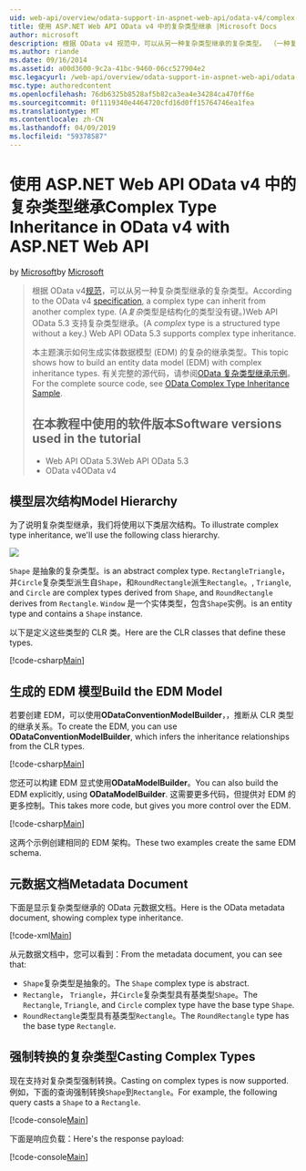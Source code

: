 ```yaml
---
uid: web-api/overview/odata-support-in-aspnet-web-api/odata-v4/complex-type-inheritance-in-odata-v4
title: 使用 ASP.NET Web API OData v4 中的复杂类型继承 |Microsoft Docs
author: microsoft
description: 根据 OData v4 规范中，可以从另一种复杂类型继承的复杂类型。 （一种复杂类型是结构化的类型没有键。）Web API...
ms.author: riande
ms.date: 09/16/2014
ms.assetid: a00d3600-9c2a-41bc-9460-06cc527904e2
msc.legacyurl: /web-api/overview/odata-support-in-aspnet-web-api/odata-v4/complex-type-inheritance-in-odata-v4
msc.type: authoredcontent
ms.openlocfilehash: 76db6325b8528af5b82ca3ea4e34284ca470ff6e
ms.sourcegitcommit: 0f1119340e4464720cfd16d0ff15764746ea1fea
ms.translationtype: MT
ms.contentlocale: zh-CN
ms.lasthandoff: 04/09/2019
ms.locfileid: "59378587"
---
```

# <a name="complex-type-inheritance-in-odata-v4-with-aspnet-web-api"></a><span data-ttu-id="3a1ed-104">使用 ASP.NET Web API OData v4 中的复杂类型继承</span><span class="sxs-lookup"><span data-stu-id="3a1ed-104">Complex Type Inheritance in OData v4 with ASP.NET Web API</span></span>

<span data-ttu-id="3a1ed-105">by [Microsoft](https://github.com/microsoft)</span><span class="sxs-lookup"><span data-stu-id="3a1ed-105">by [Microsoft](https://github.com/microsoft)</span></span>

> <span data-ttu-id="3a1ed-106">根据 OData v4[规范](http://www.odata.org/documentation/odata-version-4-0/)，可以从另一种复杂类型继承的复杂类型。</span><span class="sxs-lookup"><span data-stu-id="3a1ed-106">According to the OData v4 [specification](http://www.odata.org/documentation/odata-version-4-0/), a complex type can inherit from another complex type.</span></span> <span data-ttu-id="3a1ed-107">(A*复杂*类型是结构化的类型没有键。)Web API OData 5.3 支持复杂类型继承。</span><span class="sxs-lookup"><span data-stu-id="3a1ed-107">(A *complex* type is a structured type without a key.) Web API OData 5.3 supports complex type inheritance.</span></span>
> 
> <span data-ttu-id="3a1ed-108">本主题演示如何生成实体数据模型 (EDM) 的复杂的继承类型。</span><span class="sxs-lookup"><span data-stu-id="3a1ed-108">This topic shows how to build an entity data model (EDM) with complex inheritance types.</span></span> <span data-ttu-id="3a1ed-109">有关完整的源代码，请参阅[OData 复杂类型继承示例](http://aspnet.codeplex.com/sourcecontrol/latest#Samples/WebApi/OData/v4/ODataComplexTypeInheritanceSample/ReadMe.txt)。</span><span class="sxs-lookup"><span data-stu-id="3a1ed-109">For the complete source code, see [OData Complex Type Inheritance Sample](http://aspnet.codeplex.com/sourcecontrol/latest#Samples/WebApi/OData/v4/ODataComplexTypeInheritanceSample/ReadMe.txt).</span></span>
> 
> ## <a name="software-versions-used-in-the-tutorial"></a><span data-ttu-id="3a1ed-110">在本教程中使用的软件版本</span><span class="sxs-lookup"><span data-stu-id="3a1ed-110">Software versions used in the tutorial</span></span>
> 
> 
> - <span data-ttu-id="3a1ed-111">Web API OData 5.3</span><span class="sxs-lookup"><span data-stu-id="3a1ed-111">Web API OData 5.3</span></span>
> - <span data-ttu-id="3a1ed-112">OData v4</span><span class="sxs-lookup"><span data-stu-id="3a1ed-112">OData v4</span></span>


## <a name="model-hierarchy"></a><span data-ttu-id="3a1ed-113">模型层次结构</span><span class="sxs-lookup"><span data-stu-id="3a1ed-113">Model Hierarchy</span></span>

<span data-ttu-id="3a1ed-114">为了说明复杂类型继承，我们将使用以下类层次结构。</span><span class="sxs-lookup"><span data-stu-id="3a1ed-114">To illustrate complex type inheritance, we'll use the following class hierarchy.</span></span>

![](complex-type-inheritance-in-odata-v4/_static/image1.png)

`Shape` <span data-ttu-id="3a1ed-115">是抽象的复杂类型。</span><span class="sxs-lookup"><span data-stu-id="3a1ed-115">is an abstract complex type.</span></span> `Rectangle`<span data-ttu-id="3a1ed-116">`Triangle`，并`Circle`复杂类型派生自`Shape`，和`RoundRectangle`派生`Rectangle`。</span><span class="sxs-lookup"><span data-stu-id="3a1ed-116">, `Triangle`, and `Circle` are complex types derived from `Shape`, and `RoundRectangle` derives from `Rectangle`.</span></span> `Window` <span data-ttu-id="3a1ed-117">是一个实体类型，包含`Shape`实例。</span><span class="sxs-lookup"><span data-stu-id="3a1ed-117">is an entity type and contains a `Shape` instance.</span></span>

<span data-ttu-id="3a1ed-118">以下是定义这些类型的 CLR 类。</span><span class="sxs-lookup"><span data-stu-id="3a1ed-118">Here are the CLR classes that define these types.</span></span>

[!code-csharp[Main](complex-type-inheritance-in-odata-v4/samples/sample1.cs)]

## <a name="build-the-edm-model"></a><span data-ttu-id="3a1ed-119">生成的 EDM 模型</span><span class="sxs-lookup"><span data-stu-id="3a1ed-119">Build the EDM Model</span></span>

<span data-ttu-id="3a1ed-120">若要创建 EDM，可以使用**ODataConventionModelBuilder**，，推断从 CLR 类型的继承关系。</span><span class="sxs-lookup"><span data-stu-id="3a1ed-120">To create the EDM, you can use **ODataConventionModelBuilder**, which infers the inheritance relationships from the CLR types.</span></span>

[!code-csharp[Main](complex-type-inheritance-in-odata-v4/samples/sample2.cs)]

<span data-ttu-id="3a1ed-121">您还可以构建 EDM 显式使用**ODataModelBuilder**。</span><span class="sxs-lookup"><span data-stu-id="3a1ed-121">You can also build the EDM explicitly, using **ODataModelBuilder**.</span></span> <span data-ttu-id="3a1ed-122">这需要更多代码，但提供对 EDM 的更多控制。</span><span class="sxs-lookup"><span data-stu-id="3a1ed-122">This takes more code, but gives you more control over the EDM.</span></span>

[!code-csharp[Main](complex-type-inheritance-in-odata-v4/samples/sample3.cs)]

<span data-ttu-id="3a1ed-123">这两个示例创建相同的 EDM 架构。</span><span class="sxs-lookup"><span data-stu-id="3a1ed-123">These two examples create the same EDM schema.</span></span>

## <a name="metadata-document"></a><span data-ttu-id="3a1ed-124">元数据文档</span><span class="sxs-lookup"><span data-stu-id="3a1ed-124">Metadata Document</span></span>

<span data-ttu-id="3a1ed-125">下面是显示复杂类型继承的 OData 元数据文档。</span><span class="sxs-lookup"><span data-stu-id="3a1ed-125">Here is the OData metadata document, showing complex type inheritance.</span></span>

[!code-xml[Main](complex-type-inheritance-in-odata-v4/samples/sample4.xml?highlight=13,17,25,30)]

<span data-ttu-id="3a1ed-126">从元数据文档中，您可以看到：</span><span class="sxs-lookup"><span data-stu-id="3a1ed-126">From the metadata document, you can see that:</span></span>

- <span data-ttu-id="3a1ed-127">`Shape`复杂类型是抽象的。</span><span class="sxs-lookup"><span data-stu-id="3a1ed-127">The `Shape` complex type is abstract.</span></span>
- <span data-ttu-id="3a1ed-128">`Rectangle`， `Triangle`，并`Circle`复杂类型具有基类型`Shape`。</span><span class="sxs-lookup"><span data-stu-id="3a1ed-128">The `Rectangle`, `Triangle`, and `Circle` complex type have the base type `Shape`.</span></span>
- <span data-ttu-id="3a1ed-129">`RoundRectangle`类型具有基类型`Rectangle`。</span><span class="sxs-lookup"><span data-stu-id="3a1ed-129">The `RoundRectangle` type has the base type `Rectangle`.</span></span>

## <a name="casting-complex-types"></a><span data-ttu-id="3a1ed-130">强制转换的复杂类型</span><span class="sxs-lookup"><span data-stu-id="3a1ed-130">Casting Complex Types</span></span>

<span data-ttu-id="3a1ed-131">现在支持对复杂类型强制转换。</span><span class="sxs-lookup"><span data-stu-id="3a1ed-131">Casting on complex types is now supported.</span></span> <span data-ttu-id="3a1ed-132">例如，下面的查询强制转换`Shape`到`Rectangle`。</span><span class="sxs-lookup"><span data-stu-id="3a1ed-132">For example, the following query casts a `Shape` to a `Rectangle`.</span></span>

[!code-console[Main](complex-type-inheritance-in-odata-v4/samples/sample5.cmd)]

<span data-ttu-id="3a1ed-133">下面是响应负载：</span><span class="sxs-lookup"><span data-stu-id="3a1ed-133">Here's the response payload:</span></span>

[!code-console[Main](complex-type-inheritance-in-odata-v4/samples/sample6.cmd)]
